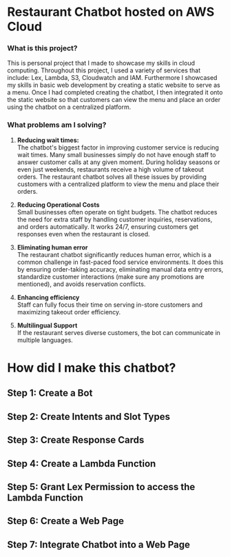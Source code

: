 <h1> Restaurant Chatbot hosted on AWS Cloud </h1>

<h3> What is this project? </h3>

This is personal project that I made to showcase my skills in cloud computing. Throughout this project, I used a variety of services that include: Lex, Lambda, S3, Cloudwatch and IAM. Furthermore I showcased my skills in basic web development by creating a static website to serve as a menu. Once I had completed creating the chatbot, I then integrated it onto the static website so that customers can view the menu and place an order using the chatbot on a centralized platform. 

<h3> What problems am I solving? </h3>

1. __Reducing wait times:__ <br>
   The chatbot's biggest factor in improving customer service is reducing wait times. Many small businesses simply do not have enough staff to answer customer calls at any given moment. During holiday seasons or even just weekends, restaurants receive a high volume of takeout orders. The restaurant chatbot solves all these issues by providing customers with a centralized platform to view the menu and place their orders.

2. __Reducing Operational Costs__ <br>
   Small businesses often operate on tight budgets. The chatbot reduces the need for extra staff by handling customer inquiries, reservations, and orders automatically. It works 24/7, ensuring customers get responses even when the restaurant is closed.

3. __Eliminating human error__ <br>
   The restaurant chatbot significantly reduces human error, which is a common challenge in fast-paced food service environments. It does this by ensuring order-taking accuracy, eliminating manual data entry errors, standardize customer interactions (make sure any promotions are mentioned), and avoids reservation conflicts.
   
4. __Enhancing efficiency__ <br>
   Staff can fully focus their time on serving in-store customers and maximizing takeout order efficiency.

5. __Multilingual Support__ <br>
   If the restaurant serves diverse customers, the bot can communicate in multiple languages.

<h1> How did I make this chatbot? </h1>

<h2> Step 1: Create a Bot </h2>

<h2> Step 2: Create Intents and Slot Types </h2>

<h2> Step 3: Create Response Cards </h2>

<h2> Step 4: Create a Lambda Function </h2>

<h2> Step 5: Grant Lex Permission to access the Lambda Function </h2>

<h2> Step 6: Create a Web Page </h2>

<h2> Step 7: Integrate Chatbot into a Web Page </h2>





